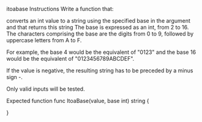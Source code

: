
itoabase
Instructions
Write a function that:

converts an int value to a string using the specified base in the argument
and that returns this string
The base is expressed as an int, from 2 to 16. The characters comprising the base are the digits from 0 to 9, followed by uppercase letters from A to F.

For example, the base 4 would be the equivalent of "0123" and the base 16 would be the equivalent of "0123456789ABCDEF".

If the value is negative, the resulting string has to be preceded by a minus sign -.

Only valid inputs will be tested.

Expected function
func ItoaBase(value, base int) string {

}